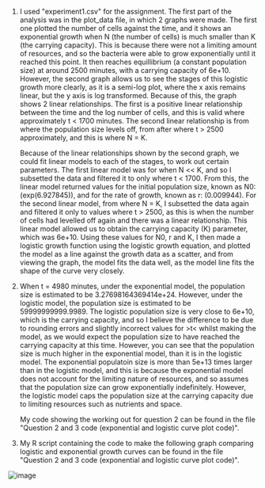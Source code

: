1. I used "experiment1.csv" for the assignment. The first part of the analysis was in the plot_data file, in which 2 graphs were made. The first one plotted the number of cells against the time, and it shows an exponential growth when N (the number of cells) is much smaller than K (the carrying capacity). This is because there were not a limiting amount of resources, and so the bacteria were able to grow exponentially until it reached this point. It then reaches equillibrium (a constant population size) at around 2500 minutes, with a carrying capacity of 6e+10. However, the second graph allows us to see the stages of this logistic growth more clearly, as it is a semi-log plot, where the x axis remains linear, but the y axis is log transformed. Because of this, the graph shows 2 linear relationships. The first is a positive linear relationship between the time and the log number of cells, and this is valid where approximately t < 1700 minutes. The second linear relationship is from where the population size levels off, from after where t > 2500 approximately, and this is where N = K.
  
   Because of the linear relationships shown by the second graph, we could fit linear models to each of the stages, to work out certain parameters. The first linear model was for when N << K, and so I subsetted the data and filtered it to only where t < 1700. From this, the linear model returned values for the initial population size, known as N0:(exp(6.927845)), and for the rate of growth, known as r: (0.009944). For the second linear model, from where N = K, I subsetted the data again and filtered it only to values where t > 2500, as this is when the number of cells had levelled off again and there was a linear relationship. This linear model allowed us to obtain the carrying capacity (K) parameter, which was 6e+10. Using these values for N0, r and K, I then made a logistic growth function using the logistic growth equation, and plotted the model as a line against the growth data as a scatter, and from viewing the graph, the model fits the data well, as the model line fits the shape of the curve very closely.



2. When t = 4980 minutes, under the exponential model, the population size is estimated to be 3.27698164369414e+24. However, under the logistic model, the population size is estimated to be 59999999999.9989. The logistic population size is very close to 6e+10, which is the carrying capacity, and so I believe the difference to be due to rounding errors and slightly incorrect values for >t< whilst making the model, as we would expect the population size to have reached the carrying capacity at this time. However, you can see that the population size is much higher in the exponential model, than it is in the logistic model. The exponential populatoin size is more than 5e+13 times larger than in the logistic model, and this is because the exponential model does not account for the limiting nature of resources, and so assumes that the population size can grow exponentially indefinitely. However, the logistic model caps the population size at the carrying capacity due to limiting resources such as nutrients and space.

   My code showing the working out for question 2 can be found in the file "Question 2 and 3 code (exponential and logistic curve plot code)".

3. My R script containing the code to make the following graph comparing logistic and exponential growth curves can be found in the file "Question 2 and 3 code (exponential and logistic curve plot code)".
   
 ![image](https://github.com/anonymousoxford/logistic_growth/assets/150164144/afc0718e-ef70-47b9-bb71-17159c29ee12)


